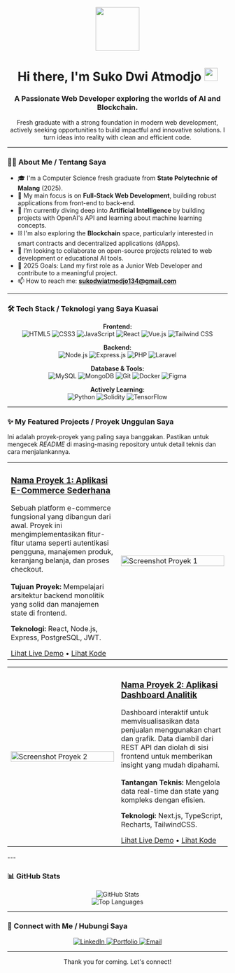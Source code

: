 <p align="center">
  <img src="https://media.giphy.com/media/M9gbBd9nbDrOTu1Mqx/giphy.gif" width="100">
</p>

<h1 align="center">
  Hi there, I'm Suko Dwi Atmodjo <img src="https://media.giphy.com/media/hvRJCLFzcasrR4ia7z/giphy.gif" width="30px"/>
</h1>
<h3 align="center">A Passionate Web Developer exploring the worlds of AI and Blockchain.</h3>

<p align="center">
  Fresh graduate with a strong foundation in modern web development, actively seeking opportunities to build impactful and innovative solutions. I turn ideas into reality with clean and efficient code.
</p>

---

### 👨‍💻 About Me / Tentang Saya

- 🎓 I'm a Computer Science fresh graduate from **State Polytechnic of Malang** (2025).
- 🔭 My main focus is on **Full-Stack Web Development**, building robust applications from front-end to back-end.
- 🌱 I’m currently diving deep into **Artificial Intelligence** by building projects with OpenAI's API and learning about machine learning concepts.
- ⛓️ I'm also exploring the **Blockchain** space, particularly interested in smart contracts and decentralized applications (dApps).
- 👯 I’m looking to collaborate on open-source projects related to web development or educational AI tools.
- 🥅 2025 Goals: Land my first role as a Junior Web Developer and contribute to a meaningful project.
- 📫 How to reach me: **sukodwiatmodjo134@gmail.com**

---

### 🛠️ Tech Stack / Teknologi yang Saya Kuasai

<p align="center">
  <strong>Frontend:</strong><br>
  <img src="https://img.shields.io/badge/HTML5-E34F26?style=for-the-badge&logo=html5&logoColor=white" alt="HTML5">
  <img src="https://img.shields.io/badge/CSS3-1572B6?style=for-the-badge&logo=css3&logoColor=white" alt="CSS3">
  <img src="https://img.shields.io/badge/JavaScript-F7DF1E?style=for-the-badge&logo=javascript&logoColor=black" alt="JavaScript">
  <img src="https://img.shields.io/badge/React-20232A?style=for-the-badge&logo=react&logoColor=61DAFB" alt="React">
  <img src="https://img.shields.io/badge/Vue.js-35495E?style=for-the-badge&logo=vue.js&logoColor=4FC08D" alt="Vue.js">
  <img src="https://img.shields.io/badge/Tailwind_CSS-38B2AC?style=for-the-badge&logo=tailwind-css&logoColor=white" alt="Tailwind CSS">
</p>

<p align="center">
  <strong>Backend:</strong><br>
  <img src="https://img.shields.io/badge/Node.js-339933?style=for-the-badge&logo=nodedotjs&logoColor=white" alt="Node.js">
  <img src="https://img.shields.io/badge/Express.js-000000?style=for-the-badge&logo=express&logoColor=white" alt="Express.js">
  <img src="https://img.shields.io/badge/PHP-777BB4?style=for-the-badge&logo=php&logoColor=white" alt="PHP">
  <img src="https://img.shields.io/badge/Laravel-FF2D20?style=for-the-badge&logo=laravel&logoColor=white" alt="Laravel">
</p>

<p align="center">
  <strong>Database & Tools:</strong><br>
  <img src="https://img.shields.io/badge/MySQL-4479A1?style=for-the-badge&logo=mysql&logoColor=white" alt="MySQL">
  <img src="https://img.shields.io/badge/MongoDB-4EA94B?style=for-the-badge&logo=mongodb&logoColor=white" alt="MongoDB">
  <img src="https://img.shields.io/badge/Git-F05032?style=for-the-badge&logo=git&logoColor=white" alt="Git">
  <img src="https://img.shields.io/badge/Docker-2496ED?style=for-the-badge&logo=docker&logoColor=white" alt="Docker">
  <img src="https://img.shields.io/badge/Figma-F24E1E?style=for-the-badge&logo=figma&logoColor=white" alt="Figma">
</p>

<p align="center">
  <strong>Actively Learning:</strong><br>
  <img src="https://img.shields.io/badge/Python-3776AB?style=for-the-badge&logo=python&logoColor=white" alt="Python">
  <img src="https://img.shields.io/badge/Solidity-363636?style=for-the-badge&logo=solidity&logoColor=white" alt="Solidity">
  <img src="https://img.shields.io/badge/TensorFlow-FF6F00?style=for-the-badge&logo=tensorflow&logoColor=white" alt="TensorFlow">
</p>

---

### ✨ My Featured Projects / Proyek Unggulan Saya

Ini adalah proyek-proyek yang paling saya banggakan. Pastikan untuk mengecek *README* di masing-masing repository untuk detail teknis dan cara menjalankannya.

<table width="100%">
  <tr>
    <td width="50%">
      <h3><a href="[LINK KE REPO PROYEK 1]">Nama Proyek 1: Aplikasi E-Commerce Sederhana</a></h3>
      <p>
        Sebuah platform e-commerce fungsional yang dibangun dari awal. Proyek ini mengimplementasikan fitur-fitur utama seperti autentikasi pengguna, manajemen produk, keranjang belanja, dan proses checkout.
        <br/><br/>
        <strong>Tujuan Proyek:</strong> Mempelajari arsitektur backend monolitik yang solid dan manajemen state di frontend.
      </p>
      <p>
        <strong>Teknologi:</strong> React, Node.js, Express, PostgreSQL, JWT.
      </p>
      <a href="[LINK KE LIVE DEMO PROYEK 1]" target="_blank">Lihat Live Demo</a> • 
      <a href="[LINK KE REPO PROYEK 1]" target="_blank">Lihat Kode</a>
    </td>
    <td width="50%">
      <a href="[LINK KE LIVE DEMO PROYEK 1]"><img src="https://play.google.com/store/apps/details?id=com.mdiwebma.screenshot&hl=id" alt="Screenshot Proyek 1" width="100%"></a>
    </td>
  </tr>
</table>

<table width="100%">
  <tr>
    <td width="50%">
      <a href="[LINK KE LIVE DEMO PROYEK 2]"><img src="https://play.google.com/store/apps/details?id=com.mdiwebma.screenshot&hl=id" alt="Screenshot Proyek 2" width="100%"></a>
    </td>
    <td width="50%">
      <h3><a href="[LINK KE REPO PROYEK 2]">Nama Proyek 2: Aplikasi Dashboard Analitik</a></h3>
      <p>
        Dashboard interaktif untuk memvisualisasikan data penjualan menggunakan chart dan grafik. Data diambil dari REST API dan diolah di sisi frontend untuk memberikan insight yang mudah dipahami.
        <br/><br/>
        <strong>Tantangan Teknis:</strong> Mengelola data real-time dan state yang kompleks dengan efisien.
      </p>
      <p>
        <strong>Teknologi:</strong> Next.js, TypeScript, Recharts, TailwindCSS.
      </p>
      <a href="[LINK KE LIVE DEMO PROYEK 2]" target="_blank">Lihat Live Demo</a> • 
      <a href="[LINK KE REPO PROYEK 2]" target="_blank">Lihat Kode</a>
    </td>
  </tr>
</table>
---

### 📊 GitHub Stats

<p align="center">
  <img src="https://github-readme-stats.vercel.app/api?username=kokatmx&show_icons=true&theme=radical" alt="GitHub Stats">
  <br>
  <img src="https://github-readme-stats.vercel.app/api/top-langs/?username=kokatmx&layout=compact&theme=radical" alt="Top Languages">
</p>

---

### 🤝 Connect with Me / Hubungi Saya

<p align="center">
  <a href="https://linkedin.com/in/sukodwiatmodjo" target="_blank">
    <img src="https://img.shields.io/badge/LinkedIn-0077B5?style=for-the-badge&logo=linkedin&logoColor=white" alt="LinkedIn">
  </a>
  <a href="" target="_blank">
    <img src="https://img.shields.io/badge/Portfolio-333333?style=for-the-badge&logo=About.me&logoColor=white" alt="Portfolio">
  </a>
  <a href="mailto:sukodwiatmodjo134@gmail.com">
    <img src="https://img.shields.io/badge/Email-D14836?style=for-the-badge&logo=gmail&logoColor=white" alt="Email">
  </a>
</p>

<hr/>

<div align="center">
  <p>Thank you for coming. Let's connect!</p>
</div>
